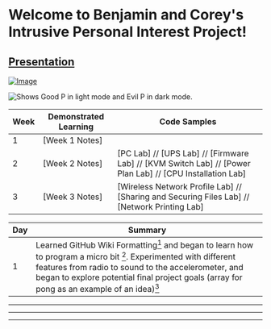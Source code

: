 # Welcome to Benjamin and Corey's Intrusive Personal Interest Project!

## [Presentation](https://docs.google.com/presentation/d/1BYW3g8E4uTiwx9T-5mipRFStOk-WniuoF8NEB2TlrG4/edit?usp=sharing)
[![Image](https://user-images.githubusercontent.com/112722697/201743242-359b64f1-f774-4567-b0a3-e2469deb6684.png)](https://www.youtube.com/watch?v=UXWckTAw3JY)


<picture>
  <source media="(prefers-color-scheme: dark)" srcset="https://user-images.githubusercontent.com/112722697/199281611-ef3209cb-16ab-4d90-873b-bf7f69ab2775.png">
  <source media="(prefers-color-scheme: light)" srcset="https://user-images.githubusercontent.com/112722697/199556015-e50a0b8a-990c-4861-8722-5ab6ae109727.png">
  <img alt="Shows Good P in light mode and Evil P in dark mode." src="https://user-images.githubusercontent.com/112722697/199285242-12640e99-4fe8-4686-b011-cf814884c28a.jpeg">
</picture>

|Week|Demonstrated Learning|Code Samples|
|-|-|-|
|1|[Week 1 Notes]|
|2|[Week 2 Notes]|[PC Lab] // [UPS Lab] // [Firmware Lab] // [KVM Switch Lab] // [Power Plan Lab] // [CPU Installation Lab]|
|3|[Week 3 Notes]|[Wireless Network Profile Lab] // [Sharing and Securing Files Lab] // [Network Printing Lab]|

|Day|Summary|
|-|-|
|1|Learned GitHub Wiki Formatting[<sup>1</sup>] and began to learn how to program a micro bit [<sup>2</sup>]. Experimented with different features from radio to sound to the accelerometer, and began to explore potential final project goals (array for pong as an example of an idea)[<sup>3</sup>]|

<hr>
<hr>
<hr>

[<sup>1</sup>]: https://docs.github.com/en/get-started/writing-on-github/getting-started-with-writing-and-formatting-on-github/basic-writing-and-formatting-syntax#paragraphs
[<sup>3</sup>]: https://partners.comptia.org/docs/default-source/resources/comptia-a-220-1101-exam-objectives-(3-0)
[<sup>2</sup>]: https://www.youtube.com/watch?v=87t6P5ZHTP0&list=PLG49S3nxzAnnOmvg5UGVenB_qQgsh01uC
